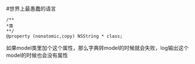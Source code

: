 #世界上最愚蠢的语言

```
/**
*类
**/
@property (nonatomic,copy) NSString * class;
```

如果model类里加个这个属性，那么字典转model的时候就会失败，log输出这个model的时候也会没有属性
